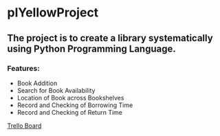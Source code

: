 # plYellowProject
## The project is to create a library systematically using Python Programming Language. ##

### Features: ###
  * Book Addition
  * Search for Book Availability
  * Location of Book across Bookshelves
  * Record and Checking of Borrowing Time
  * Record and Checking of Return Time
  
 [Trello Board](https://trello.com/b/AYQO1KUk/plyellow/ "Trello Board")
